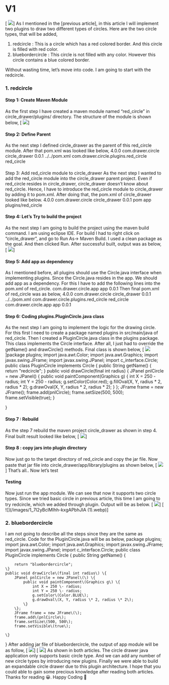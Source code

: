 # V1
[
![](/images/0_acWCYTTrqX1RY1FN.webp)]
As I mentioned in the [previous article], in this article I will implement two plugins to draw two different types of circles. Here are the two circle types, that will be added,
1. redcircle : This is a circle which has a red colored border. And this circle is filled with red color.
2. bluebordercircle : This circle is not filled with any color. However this circle contains a blue colored border.

Without wasting time, let’s move into code. I am going to start with the redcircle.
### 1. redcircle
#### Step 1: Create Maven Module
As the first step I have created a maven module named “red\_circle” in circle\_drawer/plugins/ directory. The structure of the module is shown below,
[
![](/images/1_hRvgryU3SKwgszvsHeMPeQ.webp)]
#### Step 2: Define Parent
As the next step I defined circle\_drawer as the parent of this red\_circle module. After that pom.xml was looked like below,
<project
	xmlns="http://maven.apache.org/POM/4.0.0"
	xmlns:xsi="http://www.w3.org/2001/XMLSchema\-instance" 
         xsi:schemaLocation="http://maven.apache.org/POM/4.0.0 
         https://maven.apache.org/xsd/maven\-4.0.0.xsd">
	<modelVersion>4.0.0</modelVersion>
	<parent>
		<groupId>com.drawer.circle</groupId>
		<artifactId>circle\_drawer</artifactId>
		<version>0.0.1</version>
		<relativePath>../../pom.xml</relativePath>
	</parent>
	<groupId>com.drawer.circle.plugins.red\_circle</groupId>
	<artifactId>red\_circle</artifactId>
</project>
#### 
Step 3: Add red\_circle module to circle\_drawer
As the next step I wanted to add the red\_circle module into the circle\_drawer parent project. Even if red\_circle resides in circle\_drawer, circle\_drawer doesn’t know about red\_circle. Hence, I have to introduce the red\_circle module to circle\_drawer by adding it to pom.xml. After doing that, the pom.xml of circle\_drawer looked like below.
<project
	xmlns="http://maven.apache.org/POM/4.0.0"
	xmlns:xsi="http://www.w3.org/2001/XMLSchema\-instance" 
         xsi:schemaLocation="http://maven.apache.org/POM/4.0.0 
         https://maven.apache.org/xsd/maven\-4.0.0.xsd">
	<modelVersion>4.0.0</modelVersion>
	<groupId>com.drawer.circle</groupId>
	<artifactId>circle\_drawer</artifactId>
	<version>0.0.1</version>
	<packaging>pom</packaging>
	<modules>
		<module>app</module>
		<module>plugins/red\_circle</module>
	</modules>
</project>
#### Step 4: Let’s Try to build the project
As the next step I am going to build the project using the maven build command.
I am using eclipse IDE. For build I had to right click on “circle\_drawer”, and go to Run As\-> Maven Build. I used a clean package as the goal. And then clicked Run. After successful built, output was as below,
[
![](/images/1_17gCrvpFsOCxsmLv7I4MuA.webp)]
#### Step 5: Add app as dependency
As I mentioned before, all plugins should use the Circle.java interface when implementing plugins. Since the Circle.java resides in the app. We should add app as a dependency. For this I have to add the following lines into the pom.xml of red\_circle.
<dependencies>
	<dependency>
		<groupId>com.drawer.circle.app</groupId>
		<artifactId>app</artifactId>
		<version>0.0.1</version>
	</dependency>
</dependencies>
Then final pom.xml of red\_circle was as below,
<project
	xmlns="http://maven.apache.org/POM/4.0.0"
	xmlns:xsi="http://www.w3.org/2001/XMLSchema\-instance" 
         xsi:schemaLocation="http://maven.apache.org/POM/4.0.0 
         https://maven.apache.org/xsd/maven\-4.0.0.xsd">
	<modelVersion>4.0.0</modelVersion>
	<parent>
		<groupId>com.drawer.circle</groupId>
		<artifactId>circle\_drawer</artifactId>
		<version>0.0.1</version>
		<relativePath>../../pom.xml</relativePath>
	</parent>
	<groupId>com.drawer.circle.plugins.red\_circle</groupId>
	<artifactId>red\_circle</artifactId>
	<dependencies>
		<dependency>
			<groupId>com.drawer.circle.app</groupId>
			<artifactId>app</artifactId>
			<version>0.0.1</version>
		</dependency>
	</dependencies>
</project>
#### Step 6: Coding plugins.PluginCircle.java class
As the next step I am going to implement the logic for the drawing circle. For this first I need to create a package named plugins in src/main/java of red\_circle. Then I created a PluginCircle.java class in the plugins package. This class implements the Circle interface. After all, I just had to override the getName\(\) and drawCircle\(\) methods. Final class is shown below,
[
![](/images/1_iADPmFnxjz0lzcR-YDl71Q.webp)]package plugins;
import java.awt.Color;
import java.awt.Graphics;
import javax.swing.JFrame;
import javax.swing.JPanel;
import c\_interface.Circle;
public class PluginCircle implements Circle \{
    public String getName\(\) \{
        return "redcircle";
    \}
    public void drawCircle\(final int radius\) \{
        JPanel pnlCircle = new JPanel\(\) \{
            public void paintComponent\(Graphics g\) \{
                int X = 250 \- radius;
                int Y = 250 \- radius;
                g.setColor\(Color.red\);
                g.fillOval\(X, Y, radius \* 2, radius \* 2\);
                g.drawOval\(X, Y, radius \* 2, radius \* 2\);
            \}
        \};
        JFrame frame = new JFrame\(\);
        frame.add\(pnlCircle\);
        frame.setSize\(500, 500\);
        frame.setVisible\(true\);
    \}

\}
#### Step 7 : Rebuild
As the step 7 rebuild the maven project circle\_drawer as shown in step 4. Final built result looked like below,
[
![](/images/1_An6WJ3KOlnf6MYdnrq84FA.webp)]
#### Step 8 : copy jars into plugin directory
Now just go to the target directory of red\_circle and copy the jar file. Now paste that jar file into circle\_drawer/app/library/plugins as shown below,
[
![](/images/1_L3EdAmbX-5oBRuR4HmRn6A.webp)]
That’s all.. Now let’s test
#### Testing
Now just run the app module. We can see that now it supports two circle types. Since we tried basic circle in previous article, this time I am going to try redcircle, which we added through plugin. Output will be as below.
[
![](/images/1_nnl28EPVIsc7e6u41A7_OQ.webp)]
[
![](/images/1_7I2yBclMlhh-kxgAPbhJIA (1).webp)]
### 2. bluebordercircle
I am not going to describe all the steps since they are the same as red\_circle. Code for the PluginCircle.java will be as below,
package plugins;
import java.awt.Color;
import java.awt.Graphics;
import javax.swing.JFrame;
import javax.swing.JPanel;
import c\_interface.Circle;
public class PluginCircle implements Circle \{
    public String getName\(\) \{

        return "bluebordercircle";
    \}
    public void drawCircle\(final int radius\) \{
        JPanel pnlCircle = new JPanel\(\) \{
            public void paintComponent\(Graphics g\) \{
                int X = 250 \- radius;
                int Y = 250 \- radius;
                g.setColor\(Color.BLUE\);
                g.drawOval\(X, Y, radius \* 2, radius \* 2\);
            \}
        \};
        JFrame frame = new JFrame\(\);
        frame.add\(pnlCircle\);
        frame.setSize\(500, 500\);
        frame.setVisible\(true\);

    \}
\}
After adding jar file of bluebordercircle, the output of app module will be as follow,
[
![](/images/1_0nSFHyK9sPF6lrpQ9skrBw.webp)]
[
![](/images/1_njzdW0j2VhZrxtC4vxKCIw.webp)]
As shown in both articles. The circle drawer java application only supports basic circle type. And we can add any number of new circle types by introducing new plugins.
Finally we were able to build an expandable circle drawer due to this plugin architecture. I hope that you could able to gain some precious knowledge after reading both articles. Thanks for reading 😀.
Happy Coding 🙌
